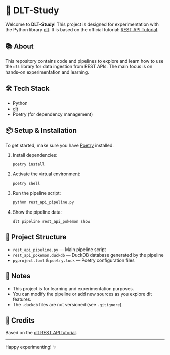 
# 🚀 DLT-Study

Welcome to **DLT-Study**! This project is designed for experimentation with the Python library [dlt](https://dlthub.com/). It is based on the official tutorial: [REST API Tutorial](https://dlthub.com/docs/tutorial/rest-api).

## 📚 About

This repository contains code and pipelines to explore and learn how to use the `dlt` library for data ingestion from REST APIs. The main focus is on hands-on experimentation and learning.

## 🛠️ Tech Stack

- Python
- [dlt](https://dlthub.com/)
- Poetry (for dependency management)

## 📦 Setup & Installation

To get started, make sure you have [Poetry](https://python-poetry.org/) installed.

1. Install dependencies:
   ```bash
   poetry install
   ```
2. Activate the virtual environment:
   ```bash
   poetry shell
   ```
3. Run the pipeline script:
   ```bash
   python rest_api_pipeline.py
   ```
4. Show the pipeline data:
   ```bash
   dlt pipeline rest_api_pokemon show
   ```

## 📁 Project Structure

- `rest_api_pipeline.py` — Main pipeline script
- `rest_api_pokemon.duckdb` — DuckDB database generated by the pipeline
- `pyproject.toml` & `poetry.lock` — Poetry configuration files

## 📝 Notes

- This project is for learning and experimentation purposes.
- You can modify the pipeline or add new sources as you explore dlt features.
- The `.duckdb` files are not versioned (see `.gitignore`).

## 🙌 Credits

Based on the [dlt REST API tutorial](https://dlthub.com/docs/tutorial/rest-api).

---

Happy experimenting! ✨

